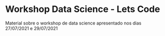 # Workshop Data Science - Lets Code

Material sobre o workshop de data science apresentado nos dias 27/07/2021 e 29/07/2021
